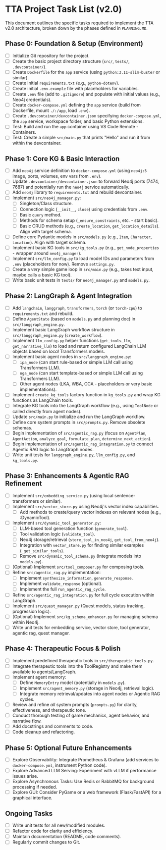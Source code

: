 # TTA Project Task List (v2.0)

This document outlines the specific tasks required to implement the TTA v2.0 architecture, broken down by the phases defined in `PLANNING.MD`.

## Phase 0: Foundation & Setup (Environment)

*   [ ] Initialize Git repository for the project.
*   [ ] Create the basic project directory structure (`src/`, `tests/`, `.devcontainer/`).
*   [ ] Create `Dockerfile` for the `app` service (using `python:3.11-slim-buster` or similar).
*   [ ] Create initial `requirements.txt` (e.g., `python-dotenv`).
*   [ ] Create initial `.env.example` file with placeholders for variables.
*   [ ] Create `.env` file (add to `.gitignore`) and populate with initial values (e.g., Neo4j credentials).
*   [ ] Create `docker-compose.yml` defining the `app` service (build from Dockerfile, mount `./:/app`, load `.env`).
*   [ ] Create `.devcontainer/devcontainer.json` specifying `docker-compose.yml`, the `app` service, workspace folder, and basic Python extensions.
*   [ ] Test: Build and run the `app` container using VS Code Remote - Containers.
*   [ ] Test: Create a simple `src/main.py` that prints "Hello" and run it from within the devcontainer.

## Phase 1: Core KG & Basic Interaction

*   [ ] Add `neo4j` service definition to `docker-compose.yml` (using `neo4j:5` image, ports, volumes, env vars from `.env`).
*   [ ] Update `.devcontainer/devcontainer.json` to forward Neo4j ports (7474, 7687) and potentially run the `neo4j` service automatically.
*   [ ] Add `neo4j` library to `requirements.txt` and rebuild devcontainer.
*   [ ] Implement `src/neo4j_manager.py`:
    *   [ ] Singleton/Class structure.
    *   [ ] Connection logic (`__init__`, `close`) using credentials from `.env`.
    *   [ ] Basic `query` method.
    *   [ ] Methods for schema setup (`_ensure_constraints`, etc. - start basic).
    *   [ ] Basic CRUD methods (e.g., `create_location`, `get_location_details`). Align with target schema.
*   [ ] Define core Pydantic models in `src/models.py` (e.g., `Item`, `Character`, `Location`). Align with target schema.
*   [ ] Implement basic KG tools in `src/kg_tools.py` (e.g., `get_node_properties` - wrapper around `neo4j_manager`).
*   [ ] Implement `src/llm_config.py` to load model IDs and parameters from `.env` (placeholders for now). Remove `settings.py`.
*   [ ] Create a *very* simple game loop in `src/main.py` (e.g., takes text input, maybe calls a basic KG tool).
*   [ ] Write basic unit tests in `tests/` for `neo4j_manager.py` and `models.py`.

## Phase 2: LangGraph & Agent Integration

*   [ ] Add `langchain`, `langgraph`, `transformers`, `torch` (or `torch-cpu`) to `requirements.txt` and rebuild.
*   [ ] Define `AgentState` (based on `models.py` and planning doc) in `src/langgraph_engine.py`.
*   [ ] Implement basic LangGraph workflow structure in `src/langgraph_engine.py` (`create_workflow`).
*   [ ] Implement `llm_config.py` helper functions (`get_tools_llm`, `get_narrative_llm`) to load and return configured LangChain LLM objects based on *local* Transformers models.
*   [ ] Implement basic agent nodes in `src/langgraph_engine.py`:
    *   [ ] `ipa_node` (can start rule-based or simple LLM call using Transformers LLM).
    *   [ ] `nga_node` (can start template-based or simple LLM call using Transformers LLM).
    *   [ ] Other agent nodes (LKA, WBA, CCA - placeholders or very basic implementations).
*   [ ] Implement `create_kg_tools` factory function in `kg_tools.py` and wrap KG functions as LangChain tools.
*   [ ] Integrate KG tools into the LangGraph workflow (e.g., using `ToolNode` or called directly from agent nodes).
*   [ ] Update `src/main.py` to initialize and run the LangGraph workflow.
*   [ ] Define core system prompts in `src/prompts.py`. Remove obsolete schemas.
*   [ ] Begin implementation of `src/agentic_rag.py` (focus on `AgentPlan`, `AgentAction`, `analyze_goal`, `formulate_plan`, `determine_next_action`).
*   [ ] Begin implementation of `src/agentic_rag_integration.py` to connect Agentic RAG logic to LangGraph nodes.
*   [ ] Write unit tests for `langgraph_engine.py`, `llm_config.py`, and `kg_tools.py`.

## Phase 3: Enhancements & Agentic RAG Refinement

*   [ ] Implement `src/embedding_service.py` (using local sentence-transformers or similar).
*   [ ] Implement `src/vector_store.py` using Neo4j's vector index capabilities.
    *   [ ] Add methods to create/query vector indexes on relevant nodes (e.g., :DynamicTool).
*   [ ] Implement `src/dynamic_tool_generator.py`:
    *   [ ] LLM-based tool generation function (`generate_tool`).
    *   [ ] Tool validation logic (`validate_tool`).
    *   [ ] Neo4j storage/retrieval (`store_tool_in_neo4j`, `get_tool_from_neo4j`).
    *   [ ] Integration with `vector_store.py` for finding similar examples (`_get_similar_tools`).
    *   [ ] Remove `src/dynamic_tool_schema.py` (integrate models into `models.py`).
*   [ ] (Optional) Implement `src/tool_composer.py` for composing tools.
*   [ ] Refine `src/agentic_rag.py` implementation:
    *   [ ] Implement `synthesize_information`, `generate_response`.
    *   [ ] Implement `validate_response` (optional).
    *   [ ] Implement the full `run_agentic_rag_cycle`.
*   [ ] Refine `src/agentic_rag_integration.py` for full cycle execution within LangGraph.
*   [ ] Implement `src/quest_manager.py` (Quest models, status tracking, progression logic).
*   [ ] (Optional) Implement `src/kg_schema_enhancer.py` for managing schema within Neo4j.
*   [ ] Write unit tests for embedding service, vector store, tool generator, agentic rag, quest manager.

## Phase 4: Therapeutic Focus & Polish

*   [ ] Implement predefined therapeutic tools in `src/therapeutic_tools.py`.
*   [ ] Integrate therapeutic tools into the ToolRegistry and make them available to agents/LangGraph.
*   [ ] Implement agent memory:
    *   [ ] Define `MemoryEntry` model (potentially in `models.py`).
    *   [ ] Implement `src/agent_memory.py` (storage in Neo4j, retrieval logic).
    *   [ ] Integrate memory retrieval/updates into agent nodes or Agentic RAG cycles.
*   [ ] Review and refine *all* system prompts (`prompts.py`) for clarity, effectiveness, and therapeutic tone.
*   [ ] Conduct thorough testing of game mechanics, agent behavior, and narrative flow.
*   [ ] Add docstrings and comments to code.
*   [ ] Code cleanup and refactoring.

## Phase 5: Optional Future Enhancements

*   [ ] Explore Observability: Integrate Prometheus & Grafana (add services to `docker-compose.yml`, instrument Python code).
*   [ ] Explore Advanced LLM Serving: Experiment with vLLM if performance issues arise.
*   [ ] Explore Asynchronous Tasks: Use Redis or RabbitMQ for background processing if needed.
*   [ ] Explore GUI: Consider PyGame or a web framework (Flask/FastAPI) for a graphical interface.

## Ongoing Tasks

*   [ ] Write unit tests for all new/modified modules.
*   [ ] Refactor code for clarity and efficiency.
*   [ ] Maintain documentation (README, code comments).
*   [ ] Regularly commit changes to Git.